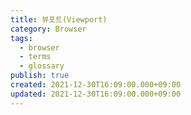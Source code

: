 ```yaml
---
title: 뷰포트(Viewport)
category: Browser
tags:
  - browser
  - terms
  - glossary
publish: true
created: 2021-12-30T16:09:00.000+09:00
updated: 2021-12-30T16:09:00.000+09:00
---
```

